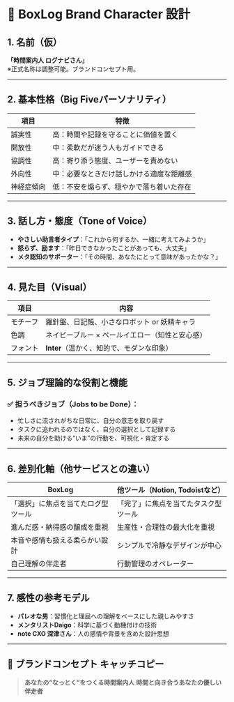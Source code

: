 # 🧭 BoxLog Brand Character 設計

## 1. 名前（仮）
**「時間案内人 ログナビさん」**  
※正式名称は調整可能。ブランドコンセプト用。

---

## 2. 基本性格（Big Fiveパーソナリティ）

| 項目           | 特徴                                                 |
|----------------|------------------------------------------------------|
| 誠実性         | 高：時間や記録を守ることに価値を置く                 |
| 開放性         | 中：柔軟だが迷う人もガイドできる                     |
| 協調性         | 高：寄り添う態度、ユーザーを責めない                 |
| 外向性         | 中：必要なときだけ話しかける適度な距離感             |
| 神経症傾向     | 低：不安を煽らず、穏やかで落ち着いた存在             |

---

## 3. 話し方・態度（Tone of Voice）

- **やさしい助言者タイプ**：「これから何するか、一緒に考えてみようか」
- **怒らず、励ます**：「昨日できなかったことがあっても、大丈夫」
- **メタ認知のサポーター**：「その時間、あなたにとって意味があったかな？」

---

## 4. 見た目（Visual）

| 項目     | 内容                                           |
|----------|------------------------------------------------|
| モチーフ | 羅針盤、日記帳、小さなロボット or 妖精キャラ      |
| 色調     | ネイビーブルー × ペールイエロー（知性と安心感）   |
| フォント | **Inter**（温かく、知的で、モダンな印象）         |

---

## 5. ジョブ理論的な役割と機能

### ✅ 担うべきジョブ（Jobs to be Done）：

- 忙しさに流されがちな日常に、自分の意志を取り戻す
- タスクに追われるのではなく、自分の選択として記録する
- 未来の自分を助ける“いま”の行動を、可視化・肯定する

---

## 6. 差別化軸（他サービスとの違い）

| BoxLog                                | 他ツール（Notion, Todoistなど）         |
|----------------------------------------|-----------------------------------------|
| 「選択」に焦点を当てたログ型ツール         | 「完了」に焦点を当てたタスク型ツール         |
| 進んだ感・納得感の醸成を重視              | 生産性・合理性の最大化を重視              |
| 本音や感情も扱える柔らかい設計           | シンプルで冷静なデザインが中心             |
| 自己理解の伴走者                       | 行動管理のオペレーター                   |

---

## 7. 感性の参考モデル

- **パレオな男**：習慣化と理屈への理解をベースにした親しみやすさ
- **メンタリストDaigo**：科学に基づく動機付けの技術
- **note CXO 深津さん**：人の感情や背景を含めた設計思想

---

## 🎯 ブランドコンセプト キャッチコピー

> **あなたの“なっとく”をつくる時間案内人**
> **時間と向き合うあなたの優しい伴走者**
